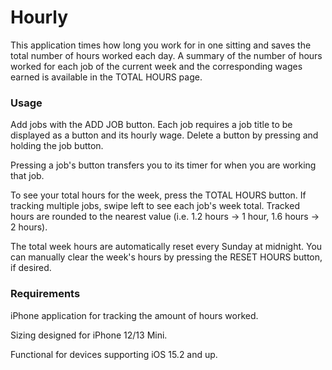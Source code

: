 # Hourly

This application times how long you work for in one sitting and saves the total number of hours worked each day.
A summary of the number of hours worked for each job of the current week and the corresponding wages earned is
available in the TOTAL HOURS page.

### Usage

Add jobs with the ADD JOB button. Each job requires a job title to be displayed as a button and its hourly wage.
Delete a button by pressing and holding the job button.

Pressing a job's button transfers you to its timer for when you are working that job.

To see your total hours for the week, press the TOTAL HOURS button. If tracking multiple jobs, swipe left to see
each job's week total. Tracked hours are rounded to the nearest value (i.e. 1.2 hours -> 1 hour, 1.6 hours -> 2
hours).

The total week hours are automatically reset every Sunday at midnight. You can manually clear the week's hours by
pressing the RESET HOURS button, if desired.

### Requirements

iPhone application for tracking the amount of hours worked.

Sizing designed for iPhone 12/13 Mini.

Functional for devices supporting iOS 15.2 and up.
